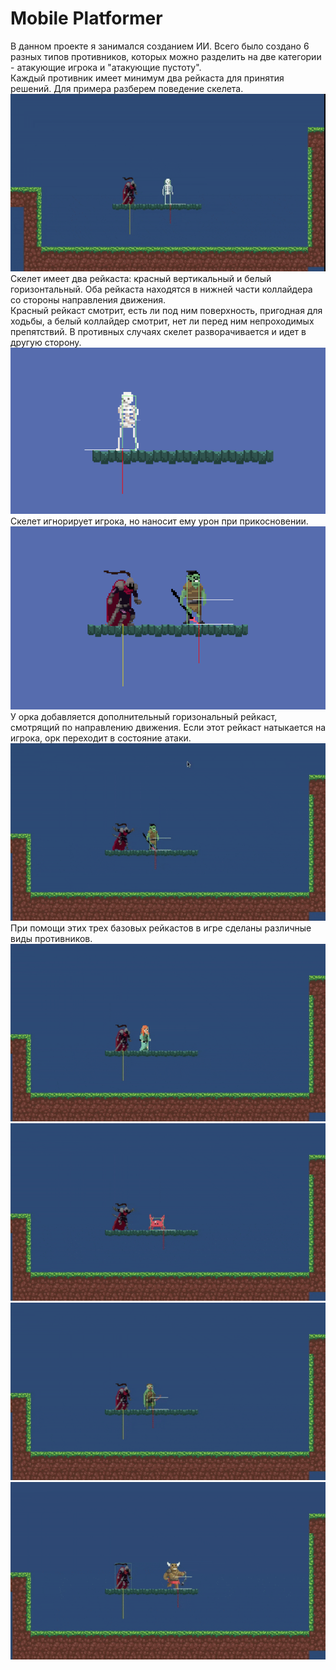 # Mobile Platformer
В данном проекте я занимался созданием ИИ. Всего было создано 6 разных типов противников, которых можно разделить на две категории -
атакующие игрока и "атакующие пустоту".<br>
Каждый противник имеет минимум два рейкаста для принятия решений. Для примера разберем поведение скелета.
<br>
<img src="/Images/skeleton.gif"></img>
<br>
Скелет имеет два рейкаста: красный вертикальный и белый горизонтальный. Оба рейкаста находятся в нижней части коллайдера со стороны направления движения.
<br>
Красный рейкаст смотрит, есть ли под ним поверхность, пригодная для ходьбы, а белый коллайдер смотрит, нет ли перед ним непроходимых препятствий. В противных случаях скелет разворачивается и идет в другую сторону.
<br>
<img src="/Images/skeleton.png"></img>
<br>
Скелет игнорирует игрока, но наносит ему урон при прикосновении.
<br>
<img src="/Images/orc.png"></img>
<br>
У орка добавляется дополнительный горизональный рейкаст, смотрящий по направлению движения. Если этот рейкаст натыкается на игрока, орк переходит в состояние атаки.
<br>
<img src="/Images/orc.gif"></img>
<br>
При помощи этих трех базовых рейкастов в игре сделаны различные виды противников.
<br>
<img src="/Images/stationary.gif"></img>
<br>
<img src="/Images/crab.gif"></img>
<br>
<img src="/Images/ranged.gif"></img>
<br>
<img src="/Images/charge.gif"></img>
<br>
